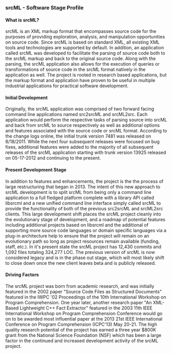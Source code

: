 ### srcML - Software Stage Profile

#### What is srcML?
srcML is an XML markup format that encompasses source code for the purposes of providing exploration, analysis, and manipulation opportunities on source code. Since srcML is based on standard XML, all existing XML  tools and technologies are supported by default. In addition, an application called srcML was developed to facilitate the parsing of source code both to the srcML markup and back to the original source code. Along with the parsing, the srcML application also allows for the execution of queries or transformations of source code in the srcML format natively in the application as well. The project is rooted in research based applications, but the markup format and application have proven to be useful in multiple industrial applications for practical software development.

#### Initial Development
Originally, the srcML application was comprised of two forward facing command line applications named src2srcML and srcML2src. Each application would perform the respective tasks of parsing source into srcML and back from srcML to source respectively as well as additional options and features associated with the source code or srcML format. According to the change logs online, the initial trunk version 7481 was released on 8/18/2011. While the next four subsequent releases were focused on bug fixes, additional features were added to the majority of all subsequent releases of the srcML application starting with trunk version 13925 released on 05-17-2012 and continuing to the present.

#### Present Development Stage
 In addition to features and enhancements, the project is the the process of large restructuring that began in 2013. The intent of this new approach to srcML development is to split srcML from being only a command line application to a full fledged platform complete with a library API called libsrcml and a new unified command line interface simply called srcML to provide the functionality of both of the previous src2srcML and srcML2src clients. This large development shift places the srcML project cleanly into the evolutionary stage of development, and a roadmap of potential features including additional projects based on libsrcml and the additional of supporting more source code languages or domain specific languages via a plug-in architecture help to ensure that the project will remain on an evolutionary path so long as project resources remain available (funding, staff, etc.). In it's present state the srcML project has 12,430 commits and 1,092 files totaling 324,277 LOC. The previous version of srcML is now considered legacy and is in the phase out stage, which will most likely shift to close down once the new client leaves beta and is publicly released.

#### Driving Factors
The srcML project was born from academic research, and was initially featured in the 2002 paper "Source Code Files as Structured Documents" featured in the IWPC '02 Proceedings of the 10th International Workshop on Program Comprehension. One year later, another research paper "An XML-Based Lightweight C++ Fact Extractor" featured in the 2003 11th IEEE International Workshop on Program Comprehension Conference would go on to be awarded most influential paper at the  2013 21st IEEE International Conference on Program Comprehension (ICPC'13) May 20-21. The high quality research potential of the project has earned a three year $800K grant from the National Science Foundation (NSF)  which has been a large factor in the continued and increased development activity of the srcML project.
